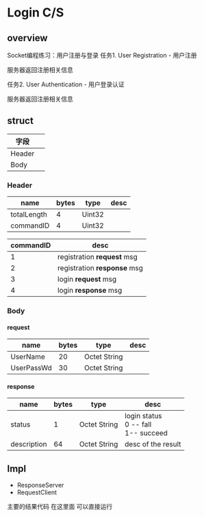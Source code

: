 # Login C/S

## overview

Socket编程练习：用户注册与登录 
任务1. User Registration - 用户注册 

服务器返回注册相关信息

任务2. User Authentication - 用户登录认证

服务器返回注册相关信息



## struct

| 字段   |      |
| ------ | ---- |
| Header |      |
| Body   |      |

### Header

| name        | bytes | type   | desc |
| ----------- | ----- | ------ | ---- |
| totalLength | 4     | Uint32 |      |
| commandID   | 4     | Uint32 |      |

| commandID | desc                          |
| --------- | ----------------------------- |
| 1         | registration **request** msg  |
| 2         | registration **response** msg |
| 3         | login **request** msg         |
| 4         | login **response** msg        |

### Body

#### request

| name       | bytes | type         | desc |
| ---------- | ----- | ------------ | ---- |
| UserName   | 20    | Octet String |      |
| UserPassWd | 30    | Octet String |      |

#### response

| name        | bytes | type         | desc                                       |
| ----------- | ----- | ------------ | ------------------------------------------ |
| status      | 1     | Octet String | login status<br/>0 -- fall<br/>1-- succeed |
| description | 64    | Octet String | desc of the result                         |

## Impl

-   ResponseServer
-   RequestClient

主要的结果代码 在这里面 可以直接运行